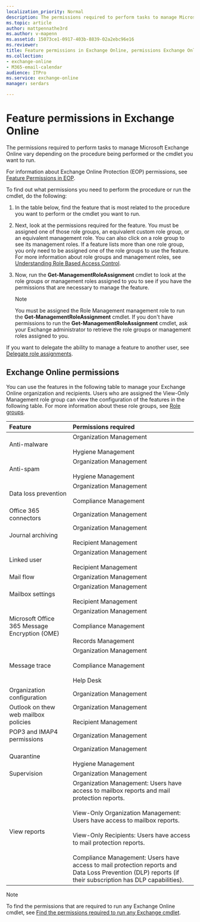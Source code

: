 ```yaml
---
localization_priority: Normal
description: The permissions required to perform tasks to manage Microsoft Exchange Online vary depending on the procedure being performed or the cmdlet you want to run.
ms.topic: article
author: mattpennathe3rd
ms.author: v-mapenn
ms.assetid: 15073ce1-0917-403b-8839-02a2ebc96e16
ms.reviewer:
title: Feature permissions in Exchange Online, permissions Exchange Online, Exchange Online management roles, Exchange Online management permissions, Exchange Online admin permissions, Exchange online features
ms.collection:
- exchange-online
- M365-email-calendar
audience: ITPro
ms.service: exchange-online
manager: serdars

---
```


# Feature permissions in Exchange Online

The permissions required to perform tasks to manage Microsoft Exchange Online vary depending on the procedure being performed or the cmdlet you want to run.

For information about Exchange Online Protection (EOP) permissions, see [Feature Permissions in EOP](https://technet.microsoft.com/library/34674847-a6b7-4a7e-9eaa-b64f22bc150d.aspx).

To find out what permissions you need to perform the procedure or run the cmdlet, do the following:

1. In the table below, find the feature that is most related to the procedure you want to perform or the cmdlet you want to run.

2. Next, look at the permissions required for the feature. You must be assigned one of those role groups, an equivalent custom role group, or an equivalent management role. You can also click on a role group to see its management roles. If a feature lists more than one role group, you only need to be assigned one of the role groups to use the feature. For more information about role groups and management roles, see [Understanding Role Based Access Control](https://docs.microsoft.com/Exchange/understanding-role-based-access-control-exchange-2013-help).

3. Now, run the **Get-ManagementRoleAssignment** cmdlet to look at the role groups or management roles assigned to you to see if you have the permissions that are necessary to manage the feature.

    > [!NOTE]
    > You must be assigned the Role Management management role to run the **Get-ManagementRoleAssignment** cmdlet. If you don't have permissions to run the **Get-ManagementRoleAssignment** cmdlet, ask your Exchange administrator to retrieve the role groups or management roles assigned to you.

If you want to delegate the ability to manage a feature to another user, see [Delegate role assignments](https://docs.microsoft.com/Exchange/delegate-role-assignments-exchange-2013-help).

## Exchange Online permissions

You can use the features in the following table to manage your Exchange Online organization and recipients. Users who are assigned the View-Only Management role group can view the configuration of the features in the following table. For more information about these role groups, see [Role groups](permissions-exo.md#role-groups).

|**Feature**|**Permissions required**|
|:-----|:-----|
|Anti-malware|Organization Management <br/><br/> Hygiene Management|
|Anti-spam|Organization Management <br/><br/> Hygiene Management|
|Data loss prevention|Organization Management <br/><br/> Compliance Management|
|Office 365 connectors|Organization Management|
|Journal archiving|Organization Management <br/><br/> Recipient Management|
|Linked user|Organization Management <br/><br/> Recipient Management|
|Mail flow|Organization Management|
|Mailbox settings|Organization Management <br/><br/> Recipient Management|
|Microsoft Office 365 Message Encryption (OME)|Organization Management <br/><br/> Compliance Management <br/><br/> Records Management|
|Message trace|Organization Management <br/><br/> Compliance Management <br/><br/> Help Desk|
|Organization configuration|Organization Management|
|Outlook on thew web mailbox policies|Organization Management <br/><br/> Recipient Management
|POP3 and IMAP4 permissions|Organization Management|
|Quarantine|Organization Management <br/><br/> Hygiene Management|
|Supervision|Organization Management|
|View reports|Organization Management: Users have access to mailbox reports and mail protection reports. <br/><br/> View-Only Organization Management: Users have access to mailbox reports. <br/><br/> View-Only Recipients: Users have access to mail protection reports. <br/><br/> Compliance Management: Users have access to mail protection reports and Data Loss Prevention (DLP) reports (if their subscription has DLP capabilities).|

> [!NOTE]
> To find the permissions that are required to run any Exchange Online cmdlet, see [Find the permissions required to run any Exchange cmdlet](https://docs.microsoft.com/powershell/exchange/exchange-server/find-exchange-cmdlet-permissions).
